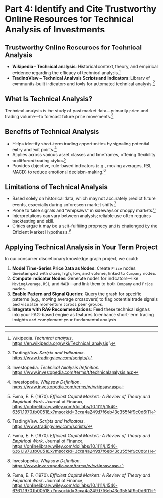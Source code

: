 # Part 4: Identify and Cite Trustworthy Online Resources for Technical Analysis of Investments

## Trustworthy Online Resources for Technical Analysis

- **Wikipedia – Technical analysis**: Historical context, theory, and empirical evidence regarding the efficacy of technical analysis.[^1]    
- **TradingView – Technical Analysis Scripts and Indicators**: Library of community-built indicators and tools for automated technical analysis.[^2]  

## What Is Technical Analysis?

Technical analysis is the study of past market data—primarily price and trading volume—to forecast future price movements.[^3]

## Benefits of Technical Analysis

- Helps identify short-term trading opportunities by signaling potential entry and exit points.[^4]  
- Applies across various asset classes and timeframes, offering flexibility to different trading styles.[^5]  
- Provides objective, rule-based indicators (e.g., moving averages, RSI, MACD) to reduce emotional decision-making.[^2]  

## Limitations of Technical Analysis

- Based solely on historical data, which may not accurately predict future events, especially during unforeseen market shifts.[^5]  
- Prone to false signals and “whipsaws” in sideways or choppy markets.[^4]  
- Interpretations can vary between analysts; reliable use often requires backtesting and skill.  
- Critics argue it may be a self-fulfilling prophecy and is challenged by the Efficient Market Hypothesis.[^5]  

## Applying Technical Analysis in Your Term Project

In our consumer discretionary knowledge graph project, we could:

1. **Model Time-Series Price Data as Nodes**: Create `Price` nodes timestamped with close, high, low, and volume, linked to `Company` nodes.  
2. **Compute Indicator Nodes**: Generate nodes for indicators—like `MovingAverage`, `RSI`, and `MACD`—and link them to both `Company` and `Price` nodes.  
3. **Enable Pattern and Signal Queries**: Query the graph for specific patterns (e.g., moving average crossovers) to flag potential trade signals and visualize momentum across peer groups. 
4. **Integrate with RAG Recommendations**: Feed these technical signals into your RAG-based engine as features to enhance short-term trading insights and complement your fundamental analysis.

---

[^1]: Wikipedia. *Technical analysis*. https://en.wikipedia.org/wiki/Technical_analysis  \
[^2]: TradingView. *Scripts and Indicators*. https://www.tradingview.com/scripts/  
[^3]: Investopedia. *Technical Analysis Definition*. https://www.investopedia.com/terms/t/technicalanalysis.asp  
[^4]: Investopedia. *Whipsaw Definition*. https://www.investopedia.com/terms/w/whipsaw.asp  
[^5]: Fama, E. F. (1970). *Efficient Capital Markets: A Review of Theory and Empirical Work*. Journal of Finance, https://onlinelibrary.wiley.com/doi/abs/10.1111/j.1540-6261.1970.tb00518.x?msockid=3cca4a249d7f6eb43c355f4f9c0d6f11
